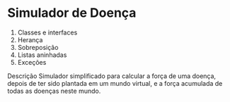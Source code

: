 # Simulador de Doença
1. Classes e interfaces
2. Herança
3. Sobreposição
4. Listas aninhadas
5. Exceções

Descrição
Simulador simplificado para calcular a força de uma doença, depois de ter sido plantada em um mundo virtual, e a força acumulada de todas as doenças neste mundo.
